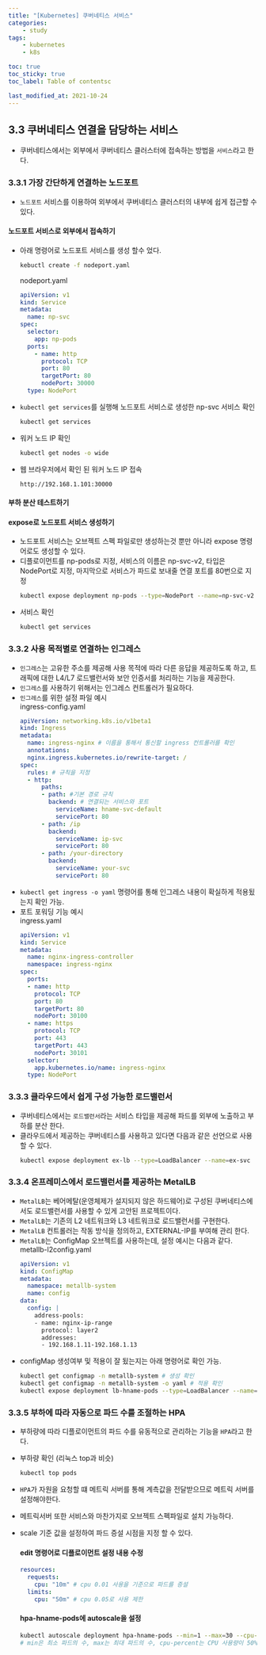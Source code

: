 ```yaml
---
title: "[Kubernetes] 쿠버네티스 서비스"
categories:
    - study
tags:
    - kubernetes
    - k8s

toc: true
toc_sticky: true
toc_label: Table of contentsc

last_modified_at: 2021-10-24
---
```



## 3.3 쿠버네티스 연결을 담당하는 서비스
- 쿠버네티스에서는 외부에서 쿠버네티스 클러스터에 접속하는 방법을 `서비스`라고 한다.

### 3.3.1 가장 간단하게 연결하는 노드포트
- `노드포트` 서비스를 이용하여 외부에서 쿠버네티스 클러스터의 내부에 쉽게 접근할 수 있다.

#### 노드포트 서비스로 외부에서 접속하기
- 아래 명령어로 노드포트 서비스를 생성 할수 었다.
  ```sh
  kebuctl create -f nodeport.yaml
  ```  
  nodeport.yaml
  ```yaml
  apiVersion: v1
  kind: Service
  metadata:
    name: np-svc
  spec:
    selector:
      app: np-pods
    ports:
      - name: http
        protocol: TCP
        port: 80
        targetPort: 80
        nodePort: 30000
    type: NodePort
  ```

- `kubectl get services`를 실행해 노드포트 서비스로 생성한 np-svc 서비스 확인
  ```sh
  kubectl get services
  ```

- 워커 노드 IP 확인
  ```sh
  kubectl get nodes -o wide
  ```

- 웹 브라우저에서 확인 된 워커 노드 IP 접속
  ```
  http://192.168.1.101:30000
  ```

#### 부하 분산 테스트하기


#### expose로 노드포트 서비스 생성하기
- 노드포트 서비스는 오브젝트 스펙 파일로만 생성하는것 뿐만 아니라 expose 명령어로도 생성할 수 있다.
- 디플로이먼트를 np-pods로 지정, 서비스의 이름은 np-svc-v2, 타입은 NodePort로 지정, 마지막으로 서비스가 파드로 보내줄 연결 포트를 80번으로 지정
  ```sh
  kubectl expose deployment np-pods --type=NodePort --name=np-svc-v2 --port=80
  ```
- 서비스 확인
  ```sh
  kubectl get services
  ```

### 3.3.2 사용 목적별로 연결하는 인그레스
- `인그레스`는 고유한 주소를 제공해 사용 목적에 따라 다른 응답을 제공하도록 하고, 트래픽에 대한 L4/L7 로드밸런서와 보안 인증서를 처리하는 기능을 제공한다.
- `인그레스`를 사용하기 위해서는 인그레스 컨트롤러가 필요하다.
- `인그레스`를 위한 설정 파일 예시  
  ingress-config.yaml
  ```yaml
  apiVersion: networking.k8s.io/v1beta1
  kind: Ingress
  metadata:
    name: ingress-nginx # 이름을 통해서 통신할 ingress 컨트롤러를 확인
    annotations:
    nginx.ingress.kubernetes.io/rewrite-target: /
  spec:
    rules: # 규칙을 지정
    - http:
        paths: 
        - path: #기본 경로 규칙
          backend: # 연결되는 서비스와 포트
            serviceName: hname-svc-default
            servicePort: 80
        - path: /ip
          backend:
            serviceName: ip-svc
            servicePort: 80
        - path: /your-directory
          backend:
            serviceName: your-svc
            servicePort: 80
  ```
- `kubectl get ingress -o yaml` 명령어를 통해 인그레스 내용이 확실하게 적용됬는지 확인 가능.
- 포트 포워딩 기능 예시  
  ingress.yaml
  ```yaml
  apiVersion: v1
  kind: Service
  metadata:
    name: nginx-ingress-controller
    namespace: ingress-nginx
  spec:
    ports:
    - name: http
      protocol: TCP
      port: 80
      targetPort: 80
      nodePort: 30100
    - name: https
      protocol: TCP
      port: 443
      targetPort: 443
      nodePort: 30101
    selector:
      app.kubernetes.io/name: ingress-nginx
    type: NodePort
  ```

### 3.3.3 클라우드에서 쉽게 구성 가능한 로드밸런서
- 쿠버네티스에서는 `로드밸런서`라는 서비스 타입을 제공해 파드를 외부에 노출하고 부하를 분산 한다.
- 클라우드에서 제공하는 쿠버네티스를 사용하고 있다면 다음과 같은 선언으로 사용할 수 있다.
  ```sh
  kubectl expose deployment ex-lb --type=LoadBalancer --name=ex-svc
  ```

### 3.3.4 온프레미스에서 로드밸런서를 제공하는 MetalLB
- `MetalLB`는 베어메탈(운영체제가 설지되지 않은 하드웨어)로 구성된 쿠버네티스에서도 로드밸런서를 사용할 수 있게 고안된 프로젝트이다.
- `MetalLB`는 기존의 L2 네트워크와 L3 네트워크로 로드밸런서를 구현한다.
- `MetalLB` 컨트롤러는 작동 방식을 정의하고, EXTERNAL-IP를 부여해 관리 한다.
- `MetalLB`는 ConfigMap 오브젝트를 사용하는데, 설정 예시는 다음과 같다.  
  metallb-l2config.yaml
  ```yaml
  apiVersion: v1
  kind: ConfigMap
  metadata:
    namespace: metallb-system
    name: config
  data:
    config: |
      address-pools:
      - name: nginx-ip-range
        protocol: layer2
        addresses:
        - 192.168.1.11-192.168.1.13
  ```
- configMap 생성여부 및 적용이 잘 됬는지는 아래 명령어로 확인 가능.
  ```sh
  kubectl get configmap -n metallb-system # 생성 확인
  kubectl get configmap -n metallb-system -o yaml # 적용 확인
  kubectl expose deployment lb-hname-pods --type=LoadBalancer --name=lb-hname-svc --port=80 # 각 디플로이먼트를 로드밸런서 서비스로 노출
  ```

### 3.3.5 부하에 따라 자동으로 파드 수를 조절하는 HPA
- 부하량에 따라 디플로이먼트의 파드 수를 유동적으로 관리하는 기능을 `HPA`라고 한다.
- 부하량 확인 (리눅스 top과 비슷)
  ```sh
  kubectl top pods
  ```
- `HPA`가 자원을 요청할 떄 메트릭 서버를 통해 계측값을 전달받으므로 메트릭 서버를 설정해야한다.

- 메트릭서버 또한 서비스와 마찬가지로 오브젝트 스펙파일로 설치 가능하다.
- scale 기준 값을 설정하여 파드 증설 시점을 지정 할 수 있다.
  #### edit 명령어로 디플로이먼트 설정 내용 수정
  ```yaml
  resources:
    requests:
      cpu: "10m" # cpu 0.01 사용을 기준으로 파드를 증설
    limits:
      cpu: "50m" # cpu 0.05로 사용 제한
  ```

  #### hpa-hname-pods에 autoscale을 설정
  ```sh
  kubectl autoscale deployment hpa-hname-pods --min=1 --max=30 --cpu-percent=50
  # min은 최소 파드의 수, max는 최대 파드의 수, cpu-percent는 CPU 사용량이 50% 넘을 떄 autoscale 하겠다는 조건
  ```